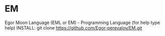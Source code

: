 # EM
Egor Moon Language (EML or EM) - Programming Language (for help type help)
INSTALL:
git clone https://github.com/Egor-perevalov/EM.git